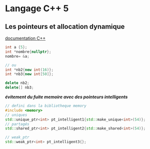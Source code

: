 # Langage C++ 5

##  Les pointeurs et allocation dynamique

[documentation C++](https://www.loom.com/share/7968dc03a9b448fc8010c2cc0847f257)
```c++
int a {5}; 
int *nombre{nullptr}; 
nombre= &a; 

// ou 
int *nb2{new int(16)}; 
int *nb3{new int[50]}; 

delete nb2; 
delete[] nb3; 

``` 
***évitement du fuite memoire avec des pointeurs intelligents***

```c++
// defini dans la bibliotheque memory
#include <memory>
// uniques
std::unique_ptr<int> pt_intelligent1{std::make_unique<int>(54)};
// partagés
std::shared_ptr<int> pt_intelligent2{std::make_shared<int>(54)};

// weak_ptr
std::weak_ptr<int> pt_intelligent3{};
```
